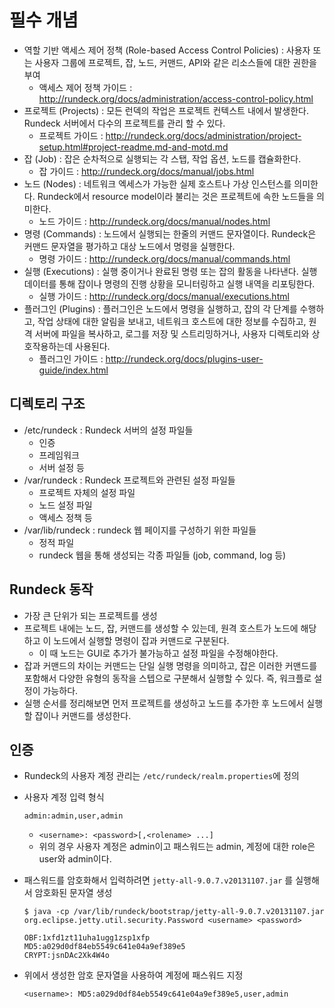 # 필수 개념

* 역할 기반 액세스 제어 정책 (Role-based Access Control Policies) : 사용자 또는 사용자 그룹에 프로젝트, 잡, 노드, 커맨드, API와 같은 리소스들에 대한 권한을 부여
  * 액세스 제어 정책 가이드 : http://rundeck.org/docs/administration/access-control-policy.html
* 프로젝트 (Projects) : 모든 런덱의 작업은 프로젝트 컨텍스트 내에서 발생한다. Rundeck 서버에서 다수의 프로젝트를 관리 할 수 있다.
  * 프로젝트 가이드 : http://rundeck.org/docs/administration/project-setup.html#project-readme.md-and-motd.md
* 잡 (Job) : 잡은 순차적으로 실행되는 각 스탭, 작업 옵션, 노드를 캡슐화한다.
  * 잡 가이드 : http://rundeck.org/docs/manual/jobs.html
* 노드 (Nodes) : 네트워크 엑세스가 가능한 실제 호스트나 가상 인스턴스를 의미한다. Rundeck에서 resource model이라 불리는 것은 프로젝트에 속한 노드들을 의미한다.
  * 노드 가이드 : http://rundeck.org/docs/manual/nodes.html
* 명령 (Commands) : 노드에서 실행되는 한줄의 커맨드 문자열이다. Rundeck은 커맨드 문자열을 평가하고 대상 노드에서 명령을 실행한다.
  * 명령 가이드 : http://rundeck.org/docs/manual/commands.html
* 실행 (Executions) : 실행 중이거나 완료된 명령 또는 잡의 활동을 나타낸다. 실행 데이터를 통해 잡이나 명령의 진행 상황을 모니터링하고 실행 내역을 리포팅한다. 
  * 실행 가이드 : http://rundeck.org/docs/manual/executions.html
* 플러그인 (Plugins) : 플러그인은 노드에서 명령을 실행하고, 잡의 각 단계를 수행하고, 작업 상태에 대한 알림을 보내고, 네트워크 호스트에 대한 정보를 수집하고, 원격 서버에 파일을 복사하고, 로그를 저장 및 스트리밍하거나, 사용자 디렉토리와 상호작용하는데 사용된다.
  * 플러그인 가이드 : http://rundeck.org/docs/plugins-user-guide/index.html



## 디렉토리 구조

* /etc/rundeck : Rundeck 서버의 설정 파일들
  * 인증
  * 프레임워크
  * 서버 설정 등
* /var/rundeck : Rundeck 프로젝트와 관련된 설정 파일들
  * 프로젝트 자체의 설정 파일
  * 노드 설정 파일
  * 액세스 정책 등
* /var/lib/rundeck : rundeck 웹 페이지를 구성하기 위한 파일들
  * 정적 파일
  * rundeck 웹을 통해 생성되는 각종 파일들 (job, command, log 등)



## Rundeck 동작

* 가장 큰 단위가 되는 프로젝트를 생성
* 프로젝트 내에는 노드, 잡, 커맨드를 생성할 수 있는데, 원격 호스트가 노드에 해당하고 이 노드에서 실행할 명령이 잡과 커맨드로 구분된다.
  * 이 때 노드는 GUI로 추가가 불가능하고 설정 파일을 수정해야한다.
* 잡과 커맨드의 차이는 커맨드는 단일 실행 명령을 의미하고, 잡은 이러한 커맨드를 포함해서 다양한 유형의 동작을 스텝으로 구분해서 실행할 수 있다. 즉, 워크플로 설정이 가능하다.
* 실행 순서를 정리해보면 먼저 프로젝트를 생성하고 노드를 추가한 후 노드에서 실행할 잡이나 커맨드를 생성한다.



## 인증

* Rundeck의 사용자 계정 관리는 `/etc/rundeck/realm.properties`에 정의

* 사용자 계정 입력 형식

  ```
  admin:admin,user,admin
  ```

  * `<username>: <password>[,<rolename> ...]`
  * 위의 경우 사용자 계정은 admin이고 패스워드는 admin, 계정에 대한 role은 user와 admin이다.

* 패스워드를 암호화해서 입력하려면 `jetty-all-9.0.7.v20131107.jar` 를 실행해서 암호화된 문자열 생성

  ```
  $ java -cp /var/lib/rundeck/bootstrap/jetty-all-9.0.7.v20131107.jar org.eclipse.jetty.util.security.Password <username> <password>
  ```

  ```
  OBF:1xfd1zt11uha1ugg1zsp1xfp
  MD5:a029d0df84eb5549c641e04a9ef389e5
  CRYPT:jsnDAc2Xk4W4o
  ```

* 위에서 생성한 암호 문자열을 사용하여 계정에 패스워드 지정

  ```
  <username>: MD5:a029d0df84eb5549c641e04a9ef389e5,user,admin
  ```

  